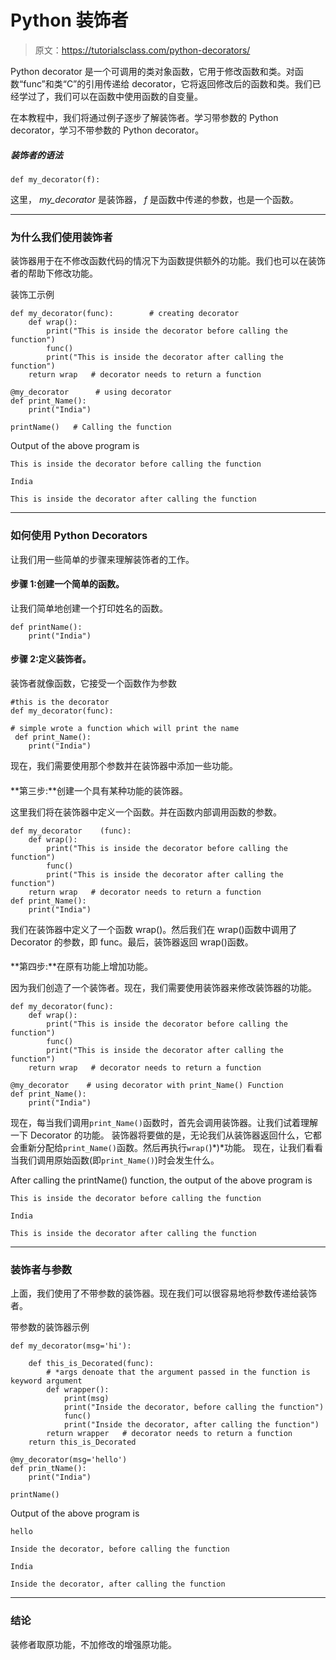 # Python 装饰者

> 原文：<https://tutorialsclass.com/python-decorators/>

Python decorator 是一个可调用的类对象函数，它用于修改函数和类。对函数“func”和类“C”的引用传递给 decorator，它将返回修改后的函数和类。我们已经学过了，我们可以在函数中使用函数的自变量。

在本教程中，我们将通过例子逐步了解装饰者。学习带参数的 Python decorator，学习不带参数的 Python decorator。

##### 装饰者的语法

`def my_decorator(f):`

这里， *my_decorator* 是装饰器， *f* 是函数中传递的参数，也是一个函数。

* * *

### 为什么我们使用装饰者

装饰器用于在不修改函数代码的情况下为函数提供额外的功能。我们也可以在装饰者的帮助下修改功能。

装饰工示例

```
def my_decorator(func):        # creating decorator
    def wrap():
        print("This is inside the decorator before calling the function")
        func()
        print("This is inside the decorator after calling the function")
    return wrap   # decorator needs to return a function

@my_decorator      # using decorator 
def print_Name():
    print("India")

printName()   # Calling the function
```

Output of the above program is

```
This is inside the decorator before calling the function

India

This is inside the decorator after calling the function
```

* * *

### 如何使用 Python Decorators

让我们用一些简单的步骤来理解装饰者的工作。

#### 步骤 1:创建一个简单的函数。

让我们简单地创建一个打印姓名的函数。

```
def printName():
	print("India")
```

#### 步骤 2:定义装饰者。

装饰者就像函数，它接受一个函数作为参数

```
#this is the decorator
def my_decorator(func):

# simple wrote a function which will print the name
 def print_Name():
	print("India")
```

现在，我们需要使用那个参数并在装饰器中添加一些功能。

#### 
**第三步:**创建一个具有某种功能的装饰器。

这里我们将在装饰器中定义一个函数。并在函数内部调用函数的参数。

```
def my_decorator	(func):
	def wrap():
		print("This is inside the decorator before calling the function")
		func()
		print("This is inside the decorator after calling the function")
	return wrap   # decorator needs to return a function
def print_Name():
	print("India") 
```

我们在装饰器中定义了一个函数 wrap()。然后我们在 wrap()函数中调用了 Decorator 的参数，即 func。最后，装饰器返回 wrap()函数。

#### 
**第四步:**在原有功能上增加功能。

因为我们创造了一个装饰者。现在，我们需要使用装饰器来修改装饰器的功能。

```
def my_decorator(func):
    def wrap():
        print("This is inside the decorator before calling the function")
        func()
        print("This is inside the decorator after calling the function")
    return wrap   # decorator needs to return a function

@my_decorator    # using decorator with print_Name() Function
def print_Name():
    print("India") 
```

现在，每当我们调用`print_Name()`函数时，首先会调用装饰器。让我们试着理解一下 Decorator 的功能。
装饰器将要做的是，无论我们从装饰器返回什么，它都会重新分配给`print_Name()`函数。然后再执行`wrap(`)*)*功能。
现在，让我们看看当我们调用原始函数(即`print_Name()`)时会发生什么。

After calling the printName() function, the output of the above program is

```
This is inside the decorator before calling the function

India

This is inside the decorator after calling the function
```

* * *

### 装饰者与参数

上面，我们使用了不带参数的装饰器。现在我们可以很容易地将参数传递给装饰者。

带参数的装饰器示例

```
def my_decorator(msg='hi'):

    def this_is_Decorated(func):
        # *args denoate that the argument passed in the function is keyword argument
        def wrapper():
            print(msg)
            print("Inside the decorator, before calling the function")
            func()
            print("Inside the decorator, after calling the function")
        return wrapper   # decorator needs to return a function
    return this_is_Decorated

@my_decorator(msg='hello')
def prin_tName():
    print("India")

printName()
```

Output of the above program is

```
hello

Inside the decorator, before calling the function

India

Inside the decorator, after calling the function
```

* * *

### **结论**

装修者取原功能，不加修改的增强原功能。